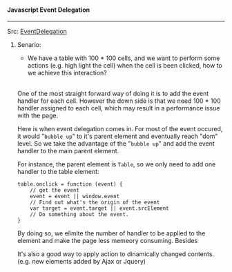 #### Javascript Event Delegation
---
Src: [EventDelegation](http://javascript.info/tutorial/event-delegation)

1. Senario:
	- We have a table with 100 * 100 cells, and we want to perform some actions (e.g. high light the cell) when the cell is been clicked, how to we achieve this interaction? <br><br>
	

	One of the most straight forward way of doing it is to add the event handler for each cell. However the down side is that we need 100 * 100 handler assigned to each cell, which may result in a performance issue with the page.<br>
	

	Here is when event delegation comes in. For most of the event occured, it would "`bubble up`" to it's parent element and eventually reach "dom" level. So we take the advantage of the "`bubble up`" and add the event handler to the main parent element.
	
	For instance, the parent element is `Table`, so we only need to add one handler to the table element:
	
	```
	table.onclick = function (event) {
		// get the event
		event = event || window.event
		// Find out what's the origin of the event
		var target = event.target || event.srcElement
		// Do something about the event.
	}		
	```
	
	By doing so, we elimite the number of handler to be applied to the element and make the page less memeory consuming. Besides 
	
	It's also a good way to apply action to dinamically changed contents. (e.g. new elements added by Ajax or Jquery)